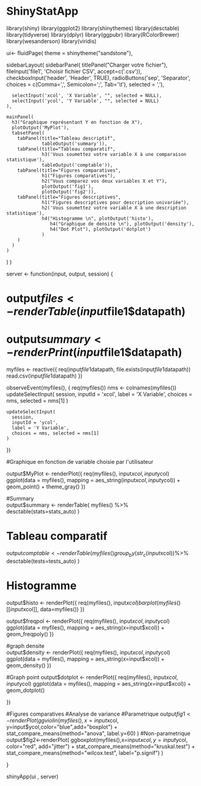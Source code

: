 # ShinyStatApp
library(shiny)
library(ggplot2)
library(shinythemes)
library(desctable)
library(tidyverse)
library(dplyr)
library(ggpubr)
library(RColorBrewer)
library(wesanderson)
library(viridis)



ui<- fluidPage(
  theme = shinytheme("sandstone"),
  
  sidebarLayout(
    sidebarPanel( 
      titlePanel("Charger votre fichier"),
      fileInput('file1', 'Choisir fichier CSV',
                accept=c('.csv')),
      checkboxInput('header', 'Header', TRUE),
      radioButtons('sep', 'Separator',
                   choices = c(Comma=',', Semicolon=';', Tab='\t'),
                   selected = ','),
      
      selectInput('xcol', 'X Variable', "", selected = NULL),
      selectInput('ycol', 'Y Variable', "", selected = NULL)
    ),
    
    mainPanel(
      h3("Graphique représentant Y en fonction de X"),
      plotOutput('MyPlot'),
      tabsetPanel(
        tabPanel(title="Tableau descriptif",  
                 tableOutput('summary')),
        tabPanel(title="Tableau comparatif", 
                 h3('Vous soumettez votre variable X à une comparaison statistique'),
                 tableOutput('comptable')),
        tabPanel(title="Figures comparatives", 
                 h1("Figures comparatives"),
                 h2("Vous comparez vos deux variables X et Y"),
                 plotOutput('fig1'),
                 plotOutput('fig2')),
        tabPanel(title="Figures descriptives",
                 h1("Figures descriptives pour description univariée"),
                 h2('Vous soumettez votre variable X à une description statistique'),
                 h4("Histogramme \n", plotOutput('histo'),
                    h4("Graphique de densité \n"), plotOutput('density'),
                    h4("Dot Plot"), plotOutput('dotplot')
                 )
        ) 
      )
    )
  )
)

server <- function(input, output, session) {
  # output$files <- renderTable(input$file1$datapath)
  # output$summary<-renderPrint(input$file1$datapath)
  myfiles <- reactive({
    req(input$file1$datapath, file.exists(input$file1$datapath))
    read.csv(input$file1$datapath)
  })
  
  observeEvent(myfiles(), {
    req(myfiles())
    nms <- colnames(myfiles())
    updateSelectInput(
      session, 
      inputId = 'xcol', 
      label = 'X Variable',
      choices = nms, selected = nms[1]
    )
    
    updateSelectInput(
      session, 
      inputId = 'ycol', 
      label = 'Y Variable',
      choices = nms, selected = nms[1]
    )
  })
  
  #Graphique en fonction de variable choisie par l'utilisateur
  
  output$MyPlot <- renderPlot({
    req(myfiles(), input$xcol, input$ycol)
    ggplot(data = myfiles(), mapping = aes_string(input$xcol, input$ycol)) +
      geom_point() +
      theme_gray()
  })
  
  #Summary  
  output$summary <- renderTable(
    myfiles() %>% 
      desctable(stats=stats_auto) 
  )
  
  # Tableau comparatif
  output$comptable <- renderTable(
    myfiles()%>%
      group_by(str_c(input$xcol))%>%
      desctable(tests=tests_auto)
  )
  
  # Histogramme
  output$histo <- renderPlot({
    req(myfiles(), input$xcol)
    barplot(myfiles()[[input$xcol]], data=myfiles())
  })
  
  
  
  output$freqpol <- renderPlot({
    req(myfiles(), input$xcol, input$ycol)
    ggplot(data = myfiles(), mapping = aes_string(x=input$xcol)) +
      geom_freqpoly()
  })
  
  #graph densite   
  output$density <- renderPlot({
    req(myfiles(), input$xcol, input$ycol)
    ggplot(data = myfiles(), mapping = aes_string(x=input$xcol)) +
      geom_density()
  })
  
  #Graph point 
  output$dotplot <- renderPlot({
    req(myfiles(), input$xcol, input$ycol)
    ggplot(data = myfiles(), mapping = aes_string(x=input$xcol)) +
      geom_dotplot()
    
  })
  
  
  #Figures comparatives
  #Analyse de variance
  #Parametrique
  output$fig1<-renderPlot(
    ggviolin(myfiles(),x=input$xcol, y=input$ycol,color="blue",add="boxplot")
    + stat_compare_means(method="anova", label.y=60)
  )
  #Non-parametrique
  output$fig2<-renderPlot(
    ggboxplot(myfiles(),x=input$xcol, y=input$ycol, color="red", add="jitter")
    + stat_compare_means(method="kruskal.test")
    + stat_compare_means(method="wilcox.test", label="p.signif")
  ) 
  
}

shinyApp(ui , server)
